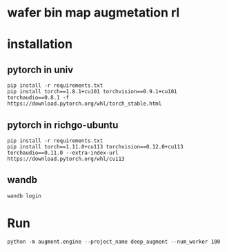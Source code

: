 # wafer bin map augmetation rl



# installation
## pytorch in univ
```
pip install -r requirements.txt
pip install torch==1.8.1+cu101 torchvision==0.9.1+cu101 torchaudio==0.8.1 -f https://download.pytorch.org/whl/torch_stable.html 
```

## pytorch in richgo-ubuntu
```
pip install -r requirements.txt
pip install torch==1.11.0+cu113 torchvision==0.12.0+cu113 torchaudio==0.11.0 --extra-index-url https://download.pytorch.org/whl/cu113
```

## wandb
```
wandb login
```



# Run
```
python -m augment.engine --project_name deep_augment --num_worker 100
```